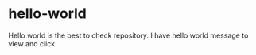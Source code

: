 # hello-world
Hello world is the best to check repository.
I have hello world message to view and click.

